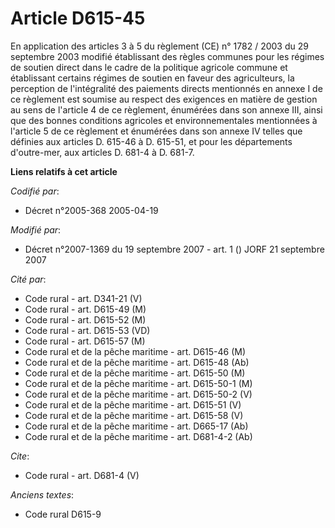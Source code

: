 # Article D615-45

En application des articles 3 à 5 du règlement (CE) n° 1782 / 2003 du 29 septembre 2003 modifié établissant des règles
communes pour les régimes de soutien direct dans le cadre de la politique agricole commune et établissant certains régimes de
soutien en faveur des agriculteurs, la perception de l'intégralité des paiements directs mentionnés en annexe I de ce
règlement est soumise au respect des exigences en matière de gestion au sens de l'article 4 de ce règlement, énumérées dans
son annexe III, ainsi que des bonnes conditions agricoles et environnementales mentionnées à l'article 5 de ce règlement et
énumérées dans son annexe IV telles que définies aux articles D. 615-46 à D. 615-51, et pour les départements d'outre-mer,
aux articles D. 681-4 à D. 681-7.

**Liens relatifs à cet article**

_Codifié par_:

  - Décret n°2005-368 2005-04-19

_Modifié par_:

  - Décret n°2007-1369 du 19 septembre 2007 - art. 1 () JORF 21 septembre 2007

_Cité par_:

  - Code rural - art. D341-21 (V)
  - Code rural - art. D615-49 (M)
  - Code rural - art. D615-52 (M)
  - Code rural - art. D615-53 (VD)
  - Code rural - art. D615-57 (M)
  - Code rural et de la pêche maritime - art. D615-46 (M)
  - Code rural et de la pêche maritime - art. D615-48 (Ab)
  - Code rural et de la pêche maritime - art. D615-50 (M)
  - Code rural et de la pêche maritime - art. D615-50-1 (M)
  - Code rural et de la pêche maritime - art. D615-50-2 (V)
  - Code rural et de la pêche maritime - art. D615-51 (V)
  - Code rural et de la pêche maritime - art. D615-58 (V)
  - Code rural et de la pêche maritime - art. D665-17 (Ab)
  - Code rural et de la pêche maritime - art. D681-4-2 (Ab)

_Cite_:

  - Code rural - art. D681-4 (V)

_Anciens textes_:

  - Code rural D615-9
